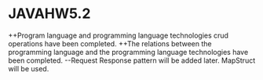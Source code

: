 # JAVAHW5.2

++Program language and programming language technologies crud operations have been completed.
++The relations between the programming language and the programming language technologies have been completed.
--Request Response pattern will be added later. MapStruct will be used.
